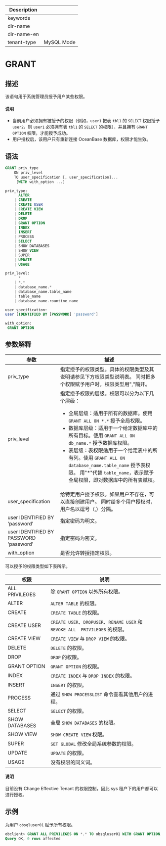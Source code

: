 | Description   |                 |
|---------------|-----------------|
| keywords      |                 |
| dir-name      |                 |
| dir-name-en   |                 |
| tenant-type   | MySQL Mode      |

# GRANT

## 描述

该语句用于系统管理员授予用户某些权限。
  <main id="notice" type='explain'>
    <h4>说明</h4>
    <ul>
    <li>当前用户必须拥有被授予的权限（例如，<code>user1</code> 把表 <code>tbl1</code> 的 <code>SELECT</code> 权限授予 <code>user2</code>，则 <code>user1</code> 必须拥有表 <code>tbl1</code> 的 <code>SELECT</code> 的权限），并且拥有 <code>GRANT OPTION</code> 权限，才能授予成功。</li>
    <li>用户授权后，该用户只有重新连接 OceanBase 数据库，权限才能生效。</li>
    </ul>
  </main>

## 语法

```sql
GRANT priv_type
    ON priv_level
    TO user_specification [, user_specification]...
     [WITH with_option ...]

priv_type:
      ALTER
    | CREATE
    | CREATE USER
    | CREATE VIEW
    | DELETE
    | DROP
    | GRANT OPTION
    | INDEX
    | INSERT
    | PROCESS
    | SELECT
    | SHOW DATABASES
    | SHOW VIEW
    | SUPER
    | UPDATE
    | USAGE

priv_level:
      *
    | *.*
    | database_name.*
    | database_name.table_name
    | table_name
    | database_name.rountine_name

user_specification:
user [IDENTIFIED BY [PASSWORD] 'password']

with_option:
 GRANT OPTION
```

## 参数解释

|                 **参数**   |          **描述**        |
|----------------------------------------|--------------------------------------|
| priv_type                              | 指定授予的权限类型。具体的权限类型及其说明请参见下方权限类型说明表。 同时把多个权限赋予用户时，权限类型用","隔开。   |
| priv_level                             | 指定授予权限的层级。权限可以分为以下几个层级： <ul><li>全局层级：适用于所有的数据库。使用 `GRANT ALL ON *.*` 授予全局权限。</li><li> 数据库层级：适用于一个给定数据库中的所有目标。使用 `GRANT ALL ON db_name.*` 授予数据库权限。   </li><li> 表层级：表权限适用于一个给定表中的所有列。使用 `GRANT ALL ON database_name.table_name` 授予表权限。 用"\*"代替 `table_name`，表示赋予全局权限，即对数据库中的所有表赋权。</li></ul> |
| user_specification                     | 给特定用户授予权限。如果用户不存在，可以直接创建用户。 同时给多个用户授权时，用户名以逗号（,）分隔。       |
| user IDENTIFIED BY 'password'          | 指定密码为明文。   |
| user IDENTIFIED BY PASSWORD 'password' | 指定密码为密文。   |
| with_option                            | 是否允许转授指定权限。  |

可以授予的权限类型如下表所示。

|      **权限**       |                                 **说明**                                 |
|-------------------|------------------------------------------------------------------------|
| ALL PRIVILEGES    | 除 `GRANT OPTION` 以外所有权限。                                               |
| ALTER             | `ALTER TABLE` 的权限。                                                     |
| CREATE            | `CREATE TABLE` 的权限。                                                    |
| CREATE USER       | `CREATE USER`、`DROPUSER`、`RENAME USER` 和 `REVOKE ALL  PRIVILEGES` 的权限。 |
| CREATE VIEW       | `CREATE VIEW` 与 `DROP VIEW` 的权限。                                       |
| DELETE            | `DELETE` 的权限。                                                          |
| DROP              | `DROP` 的权限。                                                            |
| GRANT OPTION      | `GRANT OPTION` 的权限。                                                    |
| INDEX             | `CREATE INDEX` 与 `DROP INDEX` 的权限。                                     |
| INSERT            | `INSERT` 的权限。                                                          |
| PROCESS           |  通过 `SHOW PROCESSLIST` 命令查看其他用户的进程。|
| SELECT            | `SELECT` 的权限。                                                          |
| SHOW DATABASES    | 全局 `SHOW DATABASES` 的权限。                                               |
| SHOW VIEW         | `SHOW CREATE VIEW` 权限。                                                 |
| SUPER             | `SET GLOBAL` 修改全局系统参数的权限。                                         |
| UPDATE            | `UPDATE` 的权限。                                                          |
| USAGE             |  没有权限的同义词。|

  <main id="notice" type='explain'>
    <h4>说明</h4>
    <p>目前没有 Change Effective Tenant 的权限控制，因此 sys 租户下的用户都可以进行授权。</p>
  </main>

## 示例

为用户 `obsqluser01` 赋予所有权限。

```sql
obclient> GRANT ALL PRIVILEGES ON *.* TO obsqluser01 WITH GRANT OPTION;
Query OK, 0 rows affected
```
